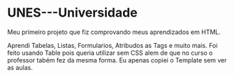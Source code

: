 # UNES---Universidade
Meu primeiro projeto que fiz comprovando meus aprendizados em HTML.

Aprendi Tabelas, Listas, Formularios, Atribudos as Tags e muito mais. Foi feito usando Table pois queria utilizar sem CSS alem de que no curso o professor tabém fez da mesma forma. Eu apenas copiei o Template sem ver as aulas.
